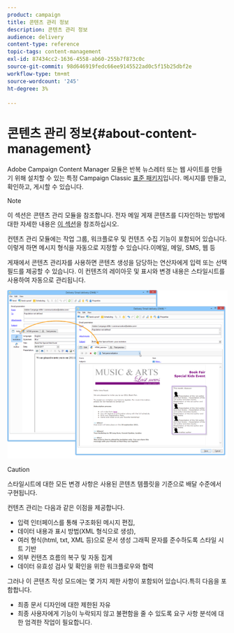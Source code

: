 ```yaml
---
product: campaign
title: 콘텐츠 관리 정보
description: 콘텐츠 관리 정보
audience: delivery
content-type: reference
topic-tags: content-management
exl-id: 87434cc2-1636-4558-ab60-255b7f873c0c
source-git-commit: 98d646919fedc66ee9145522ad0c5f15b25dbf2e
workflow-type: tm+mt
source-wordcount: '245'
ht-degree: 3%

---
```


# 콘텐츠 관리 정보{#about-content-management}

Adobe Campaign Content Manager 모듈은 반복 뉴스레터 또는 웹 사이트를 만들기 위해 설치할 수 있는 특정 Campaign Classic [표준 패키지](../../installation/using/installing-campaign-standard-packages.md)입니다. 메시지를 만들고, 확인하고, 게시할 수 있습니다.

>[!NOTE]
>
>이 섹션은 콘텐츠 관리 모듈을 참조합니다. 전자 메일 게재 콘텐츠를 디자인하는 방법에 대한 자세한 내용은 [이 섹션](../../delivery/using/defining-the-email-content.md)을 참조하십시오.

컨텐츠 관리 모듈에는 작업 그룹, 워크플로우 및 컨텐츠 수집 기능이 포함되어 있습니다. 이렇게 하면 메시지 형식을 자동으로 지정할 수 있습니다.이메일, 메일, SMS, 웹 등

게재에서 콘텐츠 관리자를 사용하면 콘텐츠 생성을 담당하는 연산자에게 입력 또는 선택 필드를 제공할 수 있습니다. 이 컨텐츠의 레이아웃 및 표시와 변경 내용은 스타일시트를 사용하여 자동으로 관리됩니다.

![](assets/s_ncs_content_create_content_sample.png)

>[!CAUTION]
>
>스타일시트에 대한 모든 변경 사항은 사용된 콘텐츠 템플릿을 기준으로 배달 수준에서 구현됩니다.

컨텐츠 관리는 다음과 같은 이점을 제공합니다.

* 입력 인터페이스를 통해 구조화된 메시지 편집,
* 데이터 내용과 표시 방법(XML 형식으로 생성),
* 여러 형식(html, txt, XML 등)으로 문서 생성 그래픽 문자를 준수하도록 스타일 시트 기반
* 외부 컨텐츠 흐름의 복구 및 자동 집계
* 데이터 유효성 검사 및 확인을 위한 워크플로우와 협력

그러나 이 콘텐츠 작성 모드에는 몇 가지 제한 사항이 포함되어 있습니다.특히 다음을 포함합니다.

* 최종 문서 디자인에 대한 제한된 자유
* 최종 사용자에게 기능이 누락되지 않고 불편함을 줄 수 있도록 요구 사항 분석에 대한 엄격한 작업이 필요합니다.
